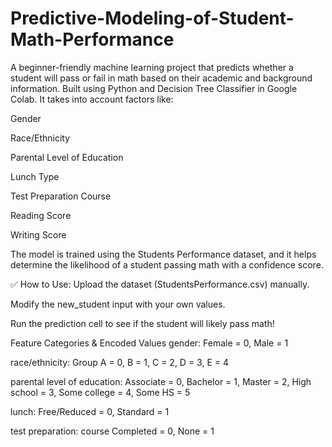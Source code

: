 # Predictive-Modeling-of-Student-Math-Performance
A beginner-friendly machine learning project that predicts whether a student will pass or fail in math based on their academic and background information. Built using Python and Decision Tree Classifier in Google Colab.
It takes into account factors like:

Gender

Race/Ethnicity

Parental Level of Education

Lunch Type

Test Preparation Course

Reading Score

Writing Score

The model is trained using the Students Performance dataset, and it helps determine the likelihood of a student passing math with a confidence score.

✅ How to Use:
Upload the dataset (StudentsPerformance.csv) manually.

Modify the new_student input with your own values.

Run the prediction cell to see if the student will likely pass math!


Feature	Categories & Encoded Values
gender:	Female = 0, Male = 1

race/ethnicity:	Group A = 0, B = 1, C = 2, D = 3, E = 4

parental level of education:	Associate = 0, Bachelor = 1, Master = 2, High school = 3, Some college = 4, Some HS = 5

lunch:	Free/Reduced = 0, Standard = 1

test preparation: course	Completed = 0, None = 1

